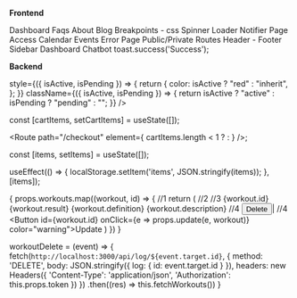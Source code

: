 **Frontend**

Dashboard
Faqs
About
Blog
Breakpoints - css
Spinner
Loader
Notifier
Page Access
Calendar Events
Error Page
Public/Private Routes
Header - Footer
Sidebar
Dashboard
Chatbot
                     toast.success('Success');

**Backend**

  style={({ isActive, isPending }) => {
    return {
      color: isActive ? "red" : "inherit",
    };
  }}
  className={({ isActive, isPending }) => {
    return isActive ? "active" : isPending ? "pending" : "";
  }}
/>

const [cartItems, setCartItems] = useState([]);

<Route
    path="/checkout"
    element={ cartItems.length < 1 ? <Navigate to="/products" /> : <Checkout /> }
/>;

const [items, setItems] = useState([]);

useEffect(() => {
  localStorage.setItem('items', JSON.stringify(items));
}, [items]);

{
    props.workouts.map((workout, id) => { //1
        return ( //2
            <tr key={id}> //3
                <th scope="row">{workout.id}</th>
                <td>{workout.result}</td>
                <td>{workout.definition}</td>
                <td>{workout.description}</td>
                <td>
                    //4
                    <Button id={workout.id} onClick={props.delete} color="danger">Delete</Button>| //4
                    <Button id={workout.id} onClick={e => props.update(e, workout)} color="warning">Update</Button>
                </td>
            </tr>
        )
    })
}

 workoutDelete = (event) => {
    fetch(`http://localhost:3000/api/log/${event.target.id}`, {
      method: 'DELETE',
      body: JSON.stringify({ log: { id: event.target.id } }),
      headers: new Headers({
        'Content-Type': 'application/json',
        'Authorization': this.props.token
      })
    })
    .then((res) => this.fetchWorkouts())
  }
